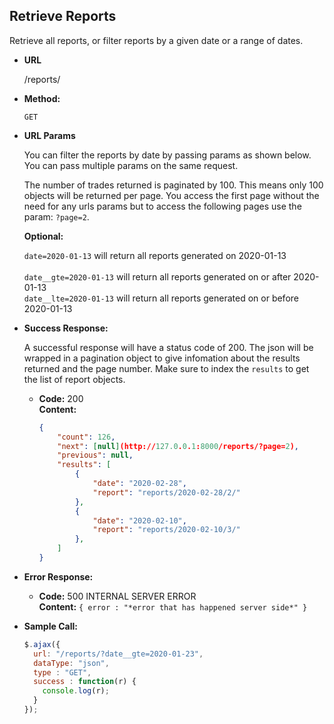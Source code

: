 **Retrieve Reports**
----
  Retrieve all reports, or filter reports by a given date or a range of dates.

* **URL**

  /reports/

* **Method:**

  `GET`
  
*  **URL Params**

   You can filter the reports by date by passing params as shown below. You can pass multiple params on the same request.

   The number of trades returned is paginated by 100. This means only 100 objects will be returned per page. You access the first page without the need for any urls params but to access the following pages use the param: `?page=2`.

   **Optional:**
 
   `date=2020-01-13` will return all reports generated on 2020-01-13 </br>
   </br>`date__gte=2020-01-13` will return all reports generated on or after 2020-01-13
   </br>`date__lte=2020-01-13` will return all reports generated on or before 2020-01-13

* **Success Response:**
  
  A successful response will have a status code of 200. The json will be wrapped in a pagination object to give infomation about the results returned and the page number. Make sure to index the `results` to get the list of report objects.

  * **Code:** 200 <br />
    **Content:** 
    ``` json
    {
        "count": 126,
        "next": [null](http://127.0.0.1:8000/reports/?page=2),
        "previous": null,
        "results": [
            {
                "date": "2020-02-28",
                "report": "reports/2020-02-28/2/"
            },
            {
                "date": "2020-02-10",
                "report": "reports/2020-02-10/3/"
            },
        ]
    }
    ```
 
* **Error Response:**

  * **Code:** 500 INTERNAL SERVER ERROR  <br />
    **Content:** `{ error : "*error that has happened server side*" }`

* **Sample Call:**

  ``` js    
  $.ajax({
    url: "/reports/?date__gte=2020-01-23",
    dataType: "json",
    type : "GET",
    success : function(r) {
      console.log(r);
    }
  });
  ```